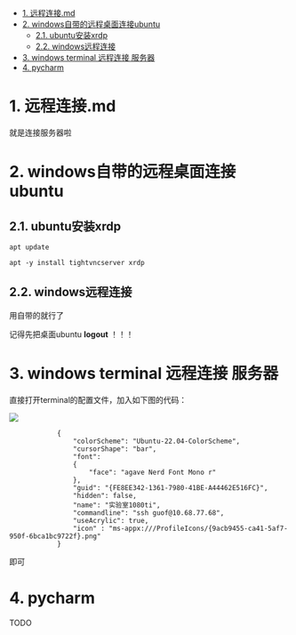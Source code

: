 <!-- TOC -->

- [1. 远程连接.md](#1-远程连接md)
- [2. windows自带的远程桌面连接ubuntu](#2-windows自带的远程桌面连接ubuntu)
  - [2.1. ubuntu安装xrdp](#21-ubuntu安装xrdp)
  - [2.2. windows远程连接](#22-windows远程连接)
- [3. windows terminal 远程连接 服务器](#3-windows-terminal-远程连接-服务器)
- [4. pycharm](#4-pycharm)

<!-- /TOC -->


# 1. 远程连接.md

就是连接服务器啦


# 2. windows自带的远程桌面连接ubuntu

## 2.1. ubuntu安装xrdp

```
apt update
```
```
apt -y install tightvncserver xrdp
```

## 2.2. windows远程连接

用自带的就行了

记得先把桌面ubuntu **logout** ！！！


# 3. windows terminal 远程连接 服务器

直接打开terminal的配置文件，加入如下图的代码：

![](https://cdn.jsdelivr.net/gh/gf9276/image/远程连接/20221109193555.png)

```
            {
                "colorScheme": "Ubuntu-22.04-ColorScheme",
                "cursorShape": "bar",
                "font": 
                {
                    "face": "agave Nerd Font Mono r"
                },
                "guid": "{FE8EE342-1361-7980-41BE-A44462E516FC}",
                "hidden": false,
                "name": "实验室1080ti",
                "commandline": "ssh guof@10.68.77.68",
                "useAcrylic": true,
                "icon" : "ms-appx:///ProfileIcons/{9acb9455-ca41-5af7-950f-6bca1bc9722f}.png"
            }
```

即可

# 4. pycharm

TODO